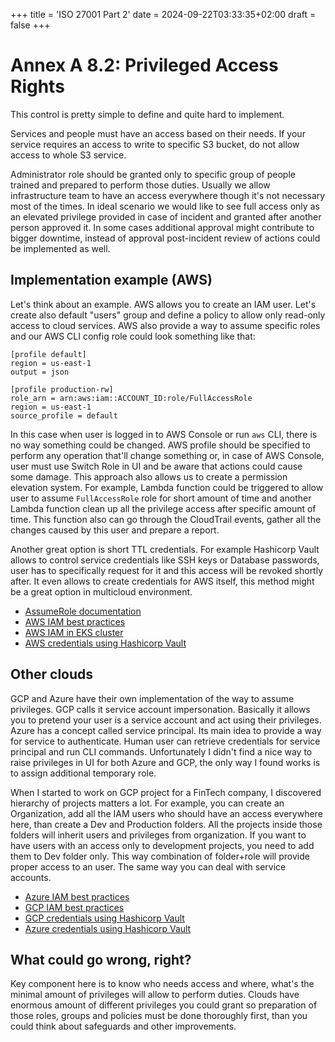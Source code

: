 +++
title = 'ISO 27001 Part 2'
date = 2024-09-22T03:33:35+02:00
draft = false
+++

# Annex A 8.2: Privileged Access Rights

This control is pretty simple to define and quite hard to implement. 

Services and people must have an access based on their needs. If your service requires an access to write to specific S3 bucket, do not allow access to whole S3 service. 

Administrator role should be granted only to specific group of people trained and prepared to perform those duties. Usually we allow infrastructure team to have an access everywhere though it's not necessary most of the times. In ideal scenario we would like to see full access only as an elevated privilege provided in case of incident and granted after another person approved it. In some cases additional approval might contribute to bigger downtime, instead of approval post-incident review of actions could be implemented as well.

## Implementation example (AWS)

Let's think about an example. AWS allows you to create an IAM user. Let's create also default "users" group and define a policy to allow only read-only access to cloud services. AWS also provide a way to assume specific roles and our AWS CLI config role could look something like that:

```
[profile default]
region = us-east-1
output = json

[profile production-rw]
role_arn = arn:aws:iam::ACCOUNT_ID:role/FullAccessRole
region = us-east-1
source_profile = default
```

In this case when user is logged in to AWS Console or run `aws` CLI, there is no way something could be changed. AWS profile should be specified to perform any operation that'll change something or, in case of AWS Console, user must use Switch Role in UI and be aware that actions could cause some damage. This approach also allows us to create a permission elevation system. For example, Lambda function could be triggered to allow user to assume `FullAccessRole` role for short amount of time and another Lambda function clean up all the privilege access after specific amount of time. This function also can go through the CloudTrail events, gather all the changes caused by this user and prepare a report.

Another great option is short TTL credentials. For example Hashicorp Vault allows to control service credentials like SSH keys or Database passwords, user has to specifically request for it and this access will be revoked shortly after. It even allows to create credentials for AWS itself, this method might be a great option in multicloud environment.

* [AssumeRole documentation](https://docs.aws.amazon.com/IAM/latest/UserGuide/id_roles_manage-assume.html)
* [AWS IAM best practices](https://docs.aws.amazon.com/IAM/latest/UserGuide/best-practices.html)
* [AWS IAM in EKS cluster](https://docs.aws.amazon.com/eks/latest/userguide/security-iam.html)
* [AWS credentials using Hashicorp Vault](https://developer.hashicorp.com/vault/docs/secrets/aws)

## Other clouds

GCP and Azure have their own implementation of the way to assume privileges. GCP calls it service account impersonation. Basically it allows you to pretend your user is a service account and act using their privileges. Azure has a concept called service principal. Its main idea to provide a way for service to authenticate. Human user can retrieve credentials for service principal and run CLI commands. Unfortunately I didn't find a nice way to raise privileges in UI for both Azure and GCP, the only way I found works is to assign additional temporary role.

When I started to work on GCP project for a FinTech company, I discovered hierarchy of projects matters a lot. For example, you can create an Organization, add all the IAM users who should have an access everywhere here, than create a Dev and Production folders. All the projects inside those folders will inherit users and privileges from organization. If you want to have users with an access only to development projects, you need to add them to Dev folder only. This way combination of folder+role will provide proper access to an user. The same way you can deal with service accounts.

* [Azure IAM best practices](https://learn.microsoft.com/en-us/azure/security/fundamentals/identity-management-best-practices)
* [GCP IAM best practices](https://cloud.google.com/blog/products/identity-security/iam-best-practice-guides-available-now)
* [GCP credentials using Hashicorp Vault](https://developer.hashicorp.com/vault/docs/secrets/gcp)
* [Azure credentials using Hashicorp Vault](https://developer.hashicorp.com/vault/docs/secrets/azure)


## What could go wrong, right?

Key component here is to know who needs access and where, what's the minimal amount of privileges will allow to perform duties. Clouds have enormous amount of different privileges you could grant so preparation of those roles, groups and policies must be done thoroughly first, than you could think about safeguards and other improvements.